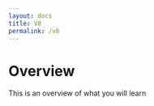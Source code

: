 ```yaml
---
layout: docs
title: V8
permalink: /v8
---
```


# Overview

This is an overview of what you will learn
